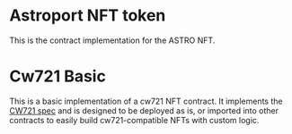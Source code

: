 # Astroport NFT token

This is the contract implementation for the ASTRO NFT.


# Cw721 Basic

This is a basic implementation of a cw721 NFT contract. It implements
the [CW721 spec](https://github.com/CosmWasm/cw-nfts/blob/main/contracts/cw721-base/README.md) and is designed to
be deployed as is, or imported into other contracts to easily build
cw721-compatible NFTs with custom logic.
